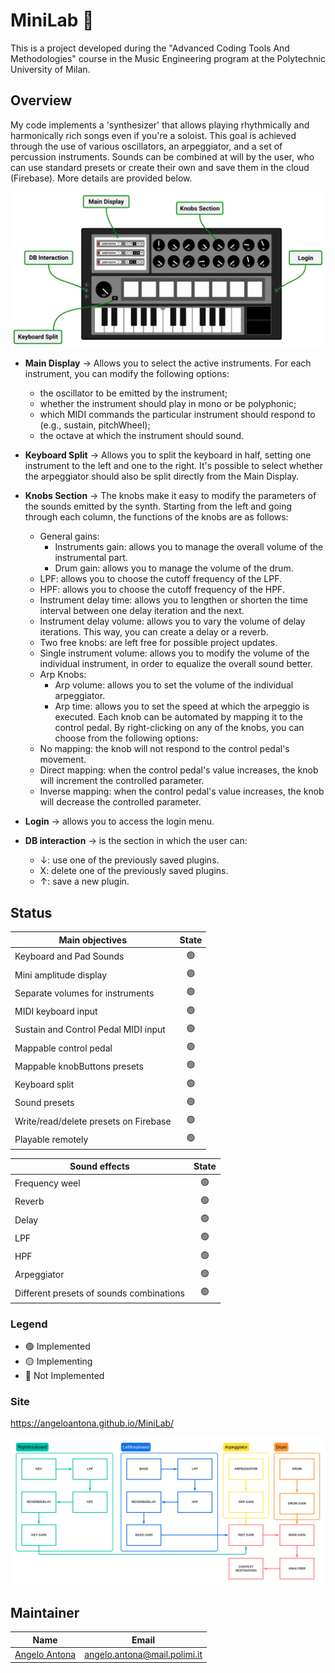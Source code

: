 # MiniLab 🎹

This is a project developed during the "Advanced Coding Tools And Methodologies" course in the Music Engineering program at the Polytechnic University of Milan. 

## Overview

My code implements a 'synthesizer' that allows playing rhythmically and harmonically rich songs even if you're a soloist. This goal is achieved through the use of various oscillators, an arpeggiator, and a set of percussion instruments. Sounds can be combined at will by the user, who can use standard presets or create their own and save them in the cloud (Firebase). More details are provided below.

![Legend](https://github.com/AngeloAntona/MiniLab/blob/master/ReadmeResources/Legend.png)

* **Main Display** &rarr; Allows you to select the active instruments. For each instrument, you can modify the following options:
    - the oscillator to be emitted by the instrument;
    - whether the instrument should play in mono or be polyphonic;
    - which MIDI commands the particular instrument should respond to (e.g., sustain, pitchWheel);
    - the octave at which the instrument should sound.
* **Keyboard Split** &rarr; Allows you to split the keyboard in half, setting one instrument to the left and one to the right. It's possible to select whether the arpeggiator should also be split directly from the Main Display.

* **Knobs Section** &rarr; The knobs make it easy to modify the parameters of the sounds emitted by the synth. Starting from the left and going through each column, the functions of the knobs are as follows:
    * General gains:
        - Instruments gain: allows you to manage the overall volume of the instrumental part.
        - Drum gain: allows you to manage the volume of the drum.
    * LPF: allows you to choose the cutoff frequency of the LPF.
    * HPF: allows you to choose the cutoff frequency of the HPF.
    * Instrument delay time: allows you to lengthen or shorten the time interval between one delay iteration and the next.
    * Instrument delay volume: allows you to vary the volume of delay iterations. This way, you can create a delay or a reverb.
    * Two free knobs: are left free for possible project updates.
    * Single instrument volume: allows you to modify the volume of the individual instrument, in order to equalize the overall sound better.
    * Arp Knobs:
        - Arp volume: allows you to set the volume of the individual arpeggiator.
        - Arp time: allows you to set the speed at which the arpeggio is executed.
Each knob can be automated by mapping it to the control pedal. By right-clicking on any of the knobs, you can choose from the following options:
    - No mapping: the knob will not respond to the control pedal's movement.
    - Direct mapping: when the control pedal's value increases, the knob will increment the controlled parameter.
    - Inverse mapping: when the control pedal's value increases, the knob will decrease the controlled parameter.
* **Login** &rarr; allows you to access the login menu.

* **DB interaction** &rarr; is the section in which the user can:
    - ↓: use one of the previously saved plugins.
    - X: delete one of the previously saved plugins.
    - ↑: save a new plugin.

## Status
| Main objectives                           | State           |
| ----------------------------------------- |:---------------:|
| Keyboard and Pad Sounds                   | :green_circle:  |
| Mini amplitude display                    | :green_circle:  |
| Separate volumes for instruments          | :green_circle:  |
| MIDI keyboard input                       | :green_circle:  |
| Sustain and Control Pedal MIDI input      | :green_circle:  |
| Mappable control pedal                    | :green_circle:  |
| Mappable knobButtons presets              | :green_circle:  |
| Keyboard split                            | :green_circle:  |
| Sound presets                             | :green_circle:  |
| Write/read/delete presets on Firebase     | :green_circle:  |
| Playable remotely                         | :green_circle:  |

| Sound effects                             | State           |
| ----------------------------------------- |:---------------:|
| Frequency weel                            | :green_circle:  |
| Reverb                                    | :green_circle:  |
| Delay                                     | :green_circle:  |
| LPF                                       | :green_circle:  |
| HPF                                       | :green_circle:  |
| Arpeggiator                               | :green_circle:  |
| Different presets of sounds combinations  | :green_circle:  |

### Legend
- :green_circle: Implemented
- :yellow_circle: Implementing
- :red_circle: Not Implemented

### Site
https://angeloantona.github.io/MiniLab/

![AudioChain](https://github.com/AngeloAntona/MiniLab/blob/master/ReadmeResources/AudioChain_(AudioModel).png)

## Maintainer
| Name                                                  | Email                         |
| ----------------------------------------------------- |:-----------------------------:|
| [Angelo Antona](https://github.com/AngeloAntona)      | angelo.antona@mail.polimi.it  | 
